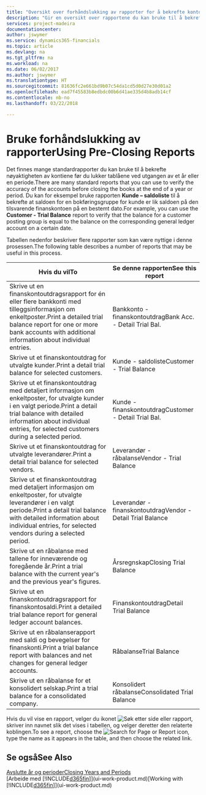 ```yaml
---
title: "Oversikt over forhåndslukking av rapporter for å bekrefte kontonøyaktighet | Microsoft-dokumentasjon"
description: "Gir en oversikt over rapportene du kan bruke til å bekrefte nøyaktigheten av kontiene før du lukker tablåene ved utgangen av et år eller en periode."
services: project-madeira
documentationcenter: 
author: jswymer
ms.service: dynamics365-financials
ms.topic: article
ms.devlang: na
ms.tgt_pltfrm: na
ms.workload: na
ms.date: 06/02/2017
ms.author: jswymer
ms.translationtype: HT
ms.sourcegitcommit: 81636fc2e661bd9b07c54da1cd5d0d27e30d01a2
ms.openlocfilehash: ead7f45583b8edbdc00b6d41ae335d4b8adb14cf
ms.contentlocale: nb-no
ms.lasthandoff: 03/22/2018

---
```

# <a name="using-pre-closing-reports"></a><span data-ttu-id="6f02d-103">Bruke forhåndslukking av rapporter</span><span class="sxs-lookup"><span data-stu-id="6f02d-103">Using Pre-Closing Reports</span></span>
<span data-ttu-id="6f02d-104">Det finnes mange standardrapporter du kan bruke til å bekrefte nøyaktigheten av kontiene før du lukker tablåene ved utgangen av et år eller en periode.</span><span class="sxs-lookup"><span data-stu-id="6f02d-104">There are many standard reports that you can use to verify the accuracy of the accounts before closing the books at the end of a year or period.</span></span> <span data-ttu-id="6f02d-105">Du kan for eksempel bruke rapporten **Kunde – saldoliste** til å bekrefte at saldoen for en bokføringsgruppe for kunde er lik saldoen på den tilsvarende finanskontoen på en bestemt dato.</span><span class="sxs-lookup"><span data-stu-id="6f02d-105">For example, you can use the **Customer - Trial Balance** report to verify that the balance for a customer posting group is equal to the balance on the corresponding general ledger account on a certain date.</span></span>

<span data-ttu-id="6f02d-106">Tabellen nedenfor beskriver flere rapporter som kan være nyttige i denne prosessen.</span><span class="sxs-lookup"><span data-stu-id="6f02d-106">The following table describes a number of reports that may be useful in this process.</span></span>

| <span data-ttu-id="6f02d-107">Hvis du vil</span><span class="sxs-lookup"><span data-stu-id="6f02d-107">To</span></span> | <span data-ttu-id="6f02d-108">Se denne rapporten</span><span class="sxs-lookup"><span data-stu-id="6f02d-108">See this report</span></span> |
| --- | --- |
| <span data-ttu-id="6f02d-109">Skrive ut en finanskontoutdragsrapport for én eller flere bankkonti med tilleggsinformasjon om enkeltposter.</span><span class="sxs-lookup"><span data-stu-id="6f02d-109">Print a detailed trial balance report for one or more bank accounts with additional information about individual entries.</span></span> |<span data-ttu-id="6f02d-110">Bankkonto - finanskontoutdrag</span><span class="sxs-lookup"><span data-stu-id="6f02d-110">Bank Acc. - Detail Trial Bal.</span></span> |
| <span data-ttu-id="6f02d-111">Skrive ut et finanskontoutdrag for utvalgte kunder.</span><span class="sxs-lookup"><span data-stu-id="6f02d-111">Print a detail trial balance for selected customers.</span></span> |<span data-ttu-id="6f02d-112">Kunde - saldoliste</span><span class="sxs-lookup"><span data-stu-id="6f02d-112">Customer - Trial Balance</span></span> |
| <span data-ttu-id="6f02d-113">Skrive ut et finanskontoutdrag med detaljert informasjon om enkeltposter, for utvalgte kunder i en valgt periode.</span><span class="sxs-lookup"><span data-stu-id="6f02d-113">Print a detail trial balance with detailed information about individual entries, for selected customers during a selected period.</span></span> |<span data-ttu-id="6f02d-114">Kunde - finanskontoutdrag</span><span class="sxs-lookup"><span data-stu-id="6f02d-114">Customer - Detail Trial Bal.</span></span> |
| <span data-ttu-id="6f02d-115">Skrive ut et finanskontoutdrag for utvalgte leverandører.</span><span class="sxs-lookup"><span data-stu-id="6f02d-115">Print a detail trial balance for selected vendors.</span></span> |<span data-ttu-id="6f02d-116">Leverandør - råbalanse</span><span class="sxs-lookup"><span data-stu-id="6f02d-116">Vendor - Trial Balance</span></span> |
| <span data-ttu-id="6f02d-117">Skrive ut et finanskontoutdrag med detaljert informasjon om enkeltposter, for utvalgte leverandører i en valgt periode.</span><span class="sxs-lookup"><span data-stu-id="6f02d-117">Print a detail trial balance with detailed information about individual entries, for selected vendors during a selected period.</span></span> |<span data-ttu-id="6f02d-118">Leverandør - finanskontoutdrag</span><span class="sxs-lookup"><span data-stu-id="6f02d-118">Vendor - Detail Trial Balance</span></span> |
| <span data-ttu-id="6f02d-119">Skrive ut en råbalanse med tallene for inneværende og foregående år.</span><span class="sxs-lookup"><span data-stu-id="6f02d-119">Print a trial balance with the current year's and the previous year's figures.</span></span> |<span data-ttu-id="6f02d-120">Årsregnskap</span><span class="sxs-lookup"><span data-stu-id="6f02d-120">Closing Trial Balance</span></span> |
| <span data-ttu-id="6f02d-121">Skrive ut en finanskontoutdragsrapport for finanskontosaldi.</span><span class="sxs-lookup"><span data-stu-id="6f02d-121">Print a detailed trial balance report for general ledger account balances.</span></span> |<span data-ttu-id="6f02d-122">Finanskontoutdrag</span><span class="sxs-lookup"><span data-stu-id="6f02d-122">Detail Trial Balance</span></span> |
| <span data-ttu-id="6f02d-123">Skrive ut en råbalanserapport med saldi og bevegelser for finanskonti.</span><span class="sxs-lookup"><span data-stu-id="6f02d-123">Print a trial balance report with balances and net changes for general ledger accounts.</span></span> |<span data-ttu-id="6f02d-124">Råbalanse</span><span class="sxs-lookup"><span data-stu-id="6f02d-124">Trial Balance</span></span> |
| <span data-ttu-id="6f02d-125">Skrive ut en råbalanse for et konsolidert selskap.</span><span class="sxs-lookup"><span data-stu-id="6f02d-125">Print a trial balance for a consolidated company.</span></span> |<span data-ttu-id="6f02d-126">Konsolidert råbalanse</span><span class="sxs-lookup"><span data-stu-id="6f02d-126">Consolidated Trial Balance</span></span> |

<span data-ttu-id="6f02d-127">Hvis du vil vise en rapport, velger du ikonet ![Søk etter side eller rapport](media/ui-search/search_small.png "Søk etter side eller rapport"), skriver inn navnet slik det vises i tabellen, og velger deretter den relaterte koblingen.</span><span class="sxs-lookup"><span data-stu-id="6f02d-127">To see a report, choose the ![Search for Page or Report](media/ui-search/search_small.png "Search for Page or Report icon") icon, type the name as it appears in the table, and then choose the related link.</span></span>

## <a name="see-also"></a><span data-ttu-id="6f02d-128">Se også</span><span class="sxs-lookup"><span data-stu-id="6f02d-128">See Also</span></span>
[<span data-ttu-id="6f02d-129">Avslutte år og perioder</span><span class="sxs-lookup"><span data-stu-id="6f02d-129">Closing Years and Periods</span></span>](year-close-years-periods.md)  
<span data-ttu-id="6f02d-130">[Arbeide med [!INCLUDE[d365fin](includes/d365fin_md.md)]](ui-work-product.md)</span><span class="sxs-lookup"><span data-stu-id="6f02d-130">[Working with [!INCLUDE[d365fin](includes/d365fin_md.md)]](ui-work-product.md)</span></span>


